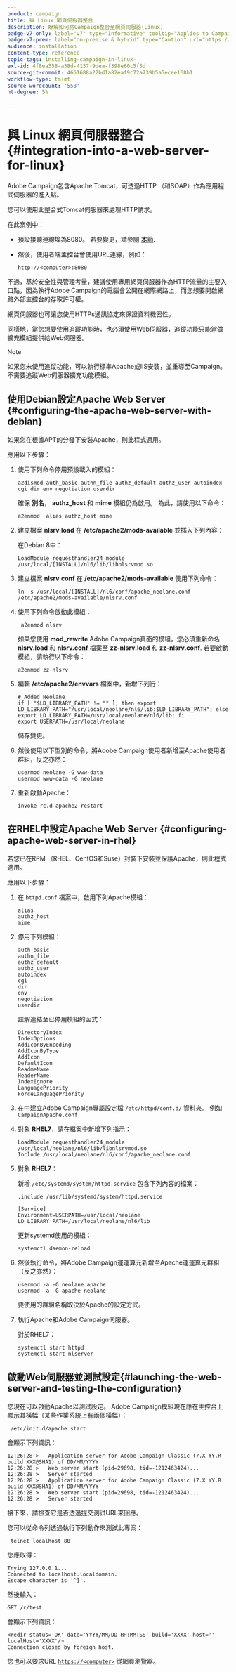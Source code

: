 ```yaml
---
product: campaign
title: 與 Linux 網頁伺服器整合
description: 瞭解如何將Campaign整合至網頁伺服器(Linux)
badge-v7-only: label="v7" type="Informative" tooltip="Applies to Campaign Classic v7 only"
badge-v7-prem: label="on-premise & hybrid" type="Caution" url="https://experienceleague.adobe.com/docs/campaign-classic/using/installing-campaign-classic/architecture-and-hosting-models/hosting-models-lp/hosting-models.html" tooltip="Applies to on-premise and hybrid deployments only"
audience: installation
content-type: reference
topic-tags: installing-campaign-in-linux-
exl-id: 4f8ea358-a38d-4137-9dea-f398e60c5f5d
source-git-commit: 4661688a22bd1a82eaf9c72a739b5a5ecee168b1
workflow-type: tm+mt
source-wordcount: '558'
ht-degree: 5%

---
```


# 與 Linux 網頁伺服器整合{#integration-into-a-web-server-for-linux}



Adobe Campaign包含Apache Tomcat，可透過HTTP （和SOAP）作為應用程式伺服器的進入點。

您可以使用此整合式Tomcat伺服器來處理HTTP請求。

在此案例中：

* 預設接聽連線埠為8080。 若要變更，請參閱 [本節](configure-tomcat.md).
* 然後，使用者端主控台會使用URL連線，例如：

   ```
   http://<computer>:8080
   ```

不過，基於安全性與管理考量，建議使用專用網頁伺服器作為HTTP流量的主要入口點，因為執行Adobe Campaign的電腦會公開在網際網路上，而您想要開啟網路外部主控台的存取許可權。

網頁伺服器也可讓您使用HTTPs通訊協定來保證資料機密性。

同樣地，當您想要使用追蹤功能時，也必須使用Web伺服器，追蹤功能只能當做擴充模組提供給Web伺服器。

>[!NOTE]
>
>如果您未使用追蹤功能，可以執行標準Apache或IIS安裝，並重導至Campaign。 不需要追蹤Web伺服器擴充功能模組。

## 使用Debian設定Apache Web Server {#configuring-the-apache-web-server-with-debian}

如果您在根據APT的分發下安裝Apache，則此程式適用。

應用以下步驟：

1. 使用下列命令停用預設載入的模組：

   ```
   a2dismod auth_basic authn_file authz_default authz_user autoindex cgi dir env negotiation userdir
   ```

   確保 **別名**， **authz_host** 和 **mime** 模組仍為啟用。 為此，請使用以下命令：

   ```
   a2enmod  alias authz_host mime
   ```

1. 建立檔案 **nlsrv.load** 在 **/etc/apache2/mods-available** 並插入下列內容：

   在Debian 8中：

   ```
   LoadModule requesthandler24_module /usr/local/[INSTALL]/nl6/lib/libnlsrvmod.so
   ```

1. 建立檔案 **nlsrv.conf** 在 **/etc/apache2/mods-available** 使用下列命令：

   ```
   ln -s /usr/local/[INSTALL]/nl6/conf/apache_neolane.conf /etc/apache2/mods-available/nlsrv.conf
   ```

1. 使用下列命令啟動此模組：

   ```
    a2enmod nlsrv
   ```

   如果您使用 **mod_rewrite** Adobe Campaign頁面的模組，您必須重新命名 **nlsrv.load** 和 **nlsrv.conf** 檔案至 **zz-nlsrv.load** 和 **zz-nlsrv.conf**. 若要啟動模組，請執行以下命令：

   ```
   a2enmod zz-nlsrv
   ```

1. 編輯 **/etc/apache2/envvars** 檔案中，新增下列行：

   ```
   # Added Neolane
   if [ "$LD_LIBRARY_PATH" != "" ]; then export LD_LIBRARY_PATH="/usr/local/neolane/nl6/lib:$LD_LIBRARY_PATH"; else export LD_LIBRARY_PATH=/usr/local/neolane/nl6/lib; fi
   export USERPATH=/usr/local/neolane
   ```

   儲存變更。

1. 然後使用以下型別的命令，將Adobe Campaign使用者新增至Apache使用者群組，反之亦然：

   ```
   usermod neolane -G www-data
   usermod www-data -G neolane
   ```

1. 重新啟動Apache：

   ```
   invoke-rc.d apache2 restart
   ```

## 在RHEL中設定Apache Web Server {#configuring-apache-web-server-in-rhel}

若您已在RPM （RHEL、CentOS和Suse）封裝下安裝並保護Apache，則此程式適用。

應用以下步驟：

1. 在 `httpd.conf` 檔案中，啟用下列Apache模組：

   ```
   alias
   authz_host
   mime
   ```

1. 停用下列模組：

   ```
   auth_basic
   authn_file
   authz_default
   authz_user
   autoindex
   cgi
   dir
   env
   negotiation
   userdir
   ```

   註解連結至已停用模組的函式：

   ```
   DirectoryIndex
   IndexOptions    
   AddIconByEncoding    
   AddIconByType    
   AddIcon    
   DefaultIcon    
   ReadmeName    
   HeaderName    
   IndexIgnore    
   LanguagePriority    
   ForceLanguagePriority
   ```

1. 在中建立Adobe Campaign專屬設定檔 `/etc/httpd/conf.d/` 資料夾。 例如 `CampaignApache.conf`

1. 對象 **RHEL7**，請在檔案中新增下列指示：

   ```
   LoadModule requesthandler24_module /usr/local/neolane/nl6/lib/libnlsrvmod.so
   Include /usr/local/neolane/nl6/conf/apache_neolane.conf
   ```

1. 對象 **RHEL7**：

   新增 `/etc/systemd/system/httpd.service` 包含下列內容的檔案：

   ```
   .include /usr/lib/systemd/system/httpd.service
   
   [Service]
   Environment=USERPATH=/usr/local/neolane LD_LIBRARY_PATH=/usr/local/neolane/nl6/lib
   ```

   更新systemd使用的模組：

   ```
   systemctl daemon-reload
   ```

1. 然後執行命令，將Adobe Campaign運運算元新增至Apache運運算元群組（反之亦然）：

   ```
   usermod -a -G neolane apache
   usermod -a -G apache neolane
   ```

   要使用的群組名稱取決於Apache的設定方式。

1. 執行Apache和Adobe Campaign伺服器。

   對於RHEL7：

   ```
   systemctl start httpd
   systemctl start nlserver
   ```

## 啟動Web伺服器並測試設定{#launching-the-web-server-and-testing-the-configuration}

您現在可以啟動Apache以測試設定。 Adobe Campaign模組現在應在主控台上顯示其橫幅（某些作業系統上有兩個橫幅）：

```
 /etc/init.d/apache start
```

會顯示下列資訊：

```
12:26:28 >   Application server for Adobe Campaign Classic (7.X YY.R build XXX@SHA1) of DD/MM/YYYY
12:26:28 >   Web server start (pid=29698, tid=-1212463424)...
12:26:28 >   Server started
12:26:28 >   Application server for Adobe Campaign Classic (7.X YY.R build XXX@SHA1) of DD/MM/YYYY
12:26:28 >   Web server start (pid=29698, tid=-1212463424)...
12:26:28 >   Server started
```

接下來，請檢查它是否透過提交測試URL來回應。

您可以從命令列透過執行下列動作來測試此專案：

```
 telnet localhost 80  
```

您應取得：

```
Trying 127.0.0.1...
Connected to localhost.localdomain.
Escape character is '^]'.
```

然後輸入：

```
GET /r/test
```

會顯示下列資訊：

```
<redir status='OK' date='YYYY/MM/DD HH:MM:SS' build='XXXX' host='' localHost='XXXX'/>
Connection closed by foreign host.
```

您也可以要求URL [`https://<computer>`](https://myserver.adobe.com/r/test) 從網頁瀏覽器。
